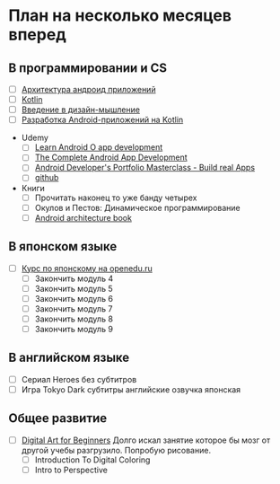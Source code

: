 # План на несколько месяцев вперед
## В программировании и CS 
- [ ] [Архитектура андроид приложений](https://www.coursera.org/learn/android-app-architecture)
- [ ] [Kotlin](https://stepik.org/course/2852/syllabus)
- [ ] [Введение в дизайн-мышление](https://stepik.org/course/48294/syllabus)
- [ ] [Разработка Android-приложений на Kotlin](https://stepik.org/course/4792/syllabus)
- Udemy
    - [ ] [Learn Android O app development](https://www.udemy.com/android-app-development-with-java/learn/v4/overview)
    - [ ] [The Complete Android App Development](https://www.udemy.com/android-tutorial-for-beginners/learn/v4/overview)
    - [ ] [Android Developer's Portfolio Masterclass - Build real Apps](https://www.udemy.com/android-developers-portfolio-masterclass-build-7-apps/learn/v4/overview)
    - [ ] [github](https://www.udemy.com/github-ultimate/learn/v4/overview)
- Книги
    - [ ] Прочитать наконец то уже банду четырех
    - [ ] Окулов и Пестов: Динамическое программирование
    - [ ] [Android architecture book](https://github.com/AndroidArchitecture/AndroidArchitectureBook)
## В японском языке
- [ ] [Курс по японскому на openedu.ru](https://courses.openedu.ru/courses/course-v1:spbu+JPLANG+fall_2018/info) 
    - [ ] Закончить модуль 4
    - [ ] Закончить модуль 5
    - [ ] Закончить модуль 6
    - [ ] Закончить модуль 7
    - [ ] Закончить модуль 8
    - [ ] Закончить модуль 9
## В английском языке
- [ ] Сериал Heroes без субтитров
- [ ] Игра Tokyo Dark субтитры английские озвучка японская
## Общее развитие
- [ ] [Digital Art for Beginners](https://www.udemy.com/digital-art-101-from-beginner-to-pro) Долго искал занятие которое бы мозг от другой учебы разгрузило. Попробую рисование.
  - [ ] Introduction To Digital Coloring
  - [ ] Intro to Perspective